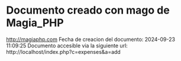 # Documento creado con mago de Magia_PHP 
http://magiaphp.com 
Fecha de creacion del documento: 2024-09-23 11:09:25 
Documento accesible via la siguiente url:  
http://localhost/index.php?c=expenses&a=add 

